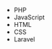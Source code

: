 <!DOCTYPE html>
<html>
  <head>
    <title>Мой Github профиль</title>
  </head>
  <body>
    <ul>
      <li><i class="fab fa-php"></i> PHP</li>
      <li><i class="fab fa-js"></i> JavaScript</li>
      <li><i class="fab fa-html5"></i> HTML</li>
      <li><i class="fab fa-css3-alt"></i> CSS</li>
      <li><i class="fab fa-laravel"></i> Laravel</li>
    </ul>

  </body>

  <!-- Подключение иконок Font Awesome CDN -->
  <script src="https://kit.fontawesome.com/a076d05399.js"></script>
</html>

